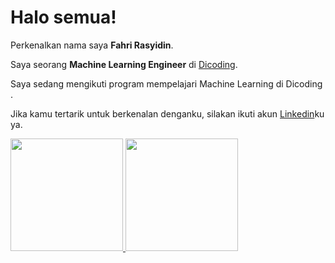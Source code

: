 # Halo semua! 

Perkenalkan nama saya **Fahri Rasyidin**.<br>

Saya seorang **Machine Learning Engineer** di [Dicoding](https://www.dicoding.com/).<br>

Saya sedang mengikuti program mempelajari Machine Learning di Dicoding .<br>

Jika kamu tertarik untuk berkenalan denganku, silakan ikuti akun [Linkedin](https://www.linkedin.com/in/fahri-rasyidin/)ku ya.

<p align="left">
<a href="https://github.com/fahrirasyidin">
  <img height="180em" src="https://github-readme-stats-eight-theta.vercel.app/api?username=penuliscode&show_icons=true&theme=algolia&include_all_commits=true&count_private=true"/>
  <img height="180em" src="https://github-readme-stats-eight-theta.vercel.app/api/top-langs/?username=penuliscode&layout=compact&theme=algolia"/>
</a>
</p>
